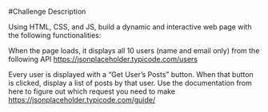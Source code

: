 #Challenge Description

Using HTML, CSS, and JS, build a dynamic and interactive web page with the following functionalities:

When the page loads, it displays all 10 users (name and email only) from the following API https://jsonplaceholder.typicode.com/users

Every user is displayed with a “Get User’s Posts” button. When that button is clicked, display a list of posts by that user. Use the documentation from here to figure out which request you need to make https://jsonplaceholder.typicode.com/guide/
